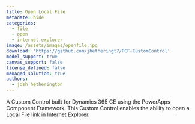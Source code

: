 ```yaml
---
title: Open Local File
metadate: hide
categories:
  - file
  - open
  - internet explorer
image: /assets/images/openfile.jpg
download: 'https://github.com/jhetheringt7/PCF-CustomControl'
model_support: true
canvas_support: false
license_defined: false
managed_solution: true
authors:
  - josh_hetherington
---
```


A Custom Control built for Dynamics 365 CE using the PowerApps Component Framework. This Custom Control enables the ability to open a Local File link in Internet Explorer.
